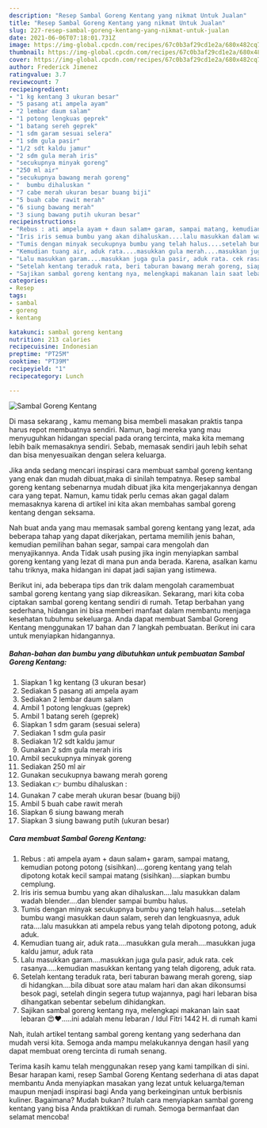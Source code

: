 ```yaml
---
description: "Resep Sambal Goreng Kentang yang nikmat Untuk Jualan"
title: "Resep Sambal Goreng Kentang yang nikmat Untuk Jualan"
slug: 227-resep-sambal-goreng-kentang-yang-nikmat-untuk-jualan
date: 2021-06-06T07:18:01.731Z
image: https://img-global.cpcdn.com/recipes/67c0b3af29cd1e2a/680x482cq70/sambal-goreng-kentang-foto-resep-utama.jpg
thumbnail: https://img-global.cpcdn.com/recipes/67c0b3af29cd1e2a/680x482cq70/sambal-goreng-kentang-foto-resep-utama.jpg
cover: https://img-global.cpcdn.com/recipes/67c0b3af29cd1e2a/680x482cq70/sambal-goreng-kentang-foto-resep-utama.jpg
author: Frederick Jimenez
ratingvalue: 3.7
reviewcount: 7
recipeingredient:
- "1 kg kentang 3 ukuran besar"
- "5 pasang ati ampela ayam"
- "2 lembar daum salam"
- "1 potong lengkuas geprek"
- "1 batang sereh geprek"
- "1 sdm garam sesuai selera"
- "1 sdm gula pasir"
- "1/2 sdt kaldu jamur"
- "2 sdm gula merah iris"
- "secukupnya minyak goreng"
- "250 ml air"
- "secukupnya bawang merah goreng"
- "  bumbu dihaluskan "
- "7 cabe merah ukuran besar buang biji"
- "5 buah cabe rawit merah"
- "6 siung bawang merah"
- "3 siung bawang putih ukuran besar"
recipeinstructions:
- "Rebus : ati ampela ayam + daun salam+ garam, sampai matang, kemudian potong potong (sisihkan)....goreng kentang yang telah dipotong kotak kecil sampai matang (sisihkan)....siapkan bumbu cemplung."
- "Iris iris semua bumbu yang akan dihaluskan....lalu masukkan dalam wadah blender....dan blender sampai bumbu halus."
- "Tumis dengan minyak secukupnya bumbu yang telah halus....setelah bumbu wangi masukkan daun salam, sereh dan lengkuasnya, aduk rata....lalu masukkan ati ampela rebus yang telah dipotong potong, aduk aduk."
- "Kemudian tuang air, aduk rata....masukkan gula merah....masukkan juga kaldu jamur, aduk rata"
- "Lalu masukkan garam....masukkan juga gula pasir, aduk rata. cek rasanya.....kemudian masukkan kentang yang telah digoreng, aduk rata."
- "Setelah kentang teraduk rata, beri taburan bawang merah goreng, siap di hidangkan....bila dibuat sore atau malam hari dan akan dikonsumsi besok pagi, setelah dingin segera tutup wajannya, pagi hari lebaran bisa dihangatkan sebentar sebelum dihidangkan."
- "Sajikan sambal goreng kentang nya, melengkapi makanan lain saat lebaran 😍❤.....ini adalah menu lebaran / Idul Fitri 1442 H. di rumah kami"
categories:
- Resep
tags:
- sambal
- goreng
- kentang

katakunci: sambal goreng kentang 
nutrition: 213 calories
recipecuisine: Indonesian
preptime: "PT25M"
cooktime: "PT39M"
recipeyield: "1"
recipecategory: Lunch

---
```



![Sambal Goreng Kentang](https://img-global.cpcdn.com/recipes/67c0b3af29cd1e2a/680x482cq70/sambal-goreng-kentang-foto-resep-utama.jpg)

Di masa  sekarang , kamu memang bisa membeli masakan praktis tanpa harus repot membuatnya sendiri. Namun, bagi mereka yang mau menyuguhkan hidangan special pada orang tercinta, maka kita memang lebih baik memasaknya sendiri. Sebab, memasak sendiri jauh lebih sehat dan bisa menyesuaikan dengan selera keluarga.

Jika anda sedang mencari inspirasi cara membuat sambal goreng kentang yang enak dan mudah dibuat,maka di sinilah tempatnya. Resep sambal goreng kentang  sebenarnya mudah dibuat jika kita mengerjakannya dengan cara yang tepat. Namun, kamu tidak perlu cemas akan gagal dalam memasaknya 
karena di artikel ini kita akan membahas sambal goreng kentang dengan seksama.  



Nah buat anda yang mau memasak sambal goreng kentang yang lezat, ada beberapa tahap yang dapat dikerjakan, pertama memilih jenis bahan, kemudian pemilihan bahan segar, sampai cara mengolah dan menyajikannya. Anda Tidak usah pusing jika ingin menyiapkan sambal goreng kentang yang lezat di mana pun anda berada. Karena, asalkan kamu  tahu triknya, maka hidangan ini dapat jadi sajian yang istimewa.

Berikut ini, ada beberapa tips dan trik dalam mengolah caramembuat sambal goreng kentang yang siap dikreasikan. Sekarang, mari kita coba ciptakan sambal goreng kentang sendiri di rumah. Tetap berbahan yang sederhana, hidangan ini bisa memberi manfaat dalam membantu menjaga kesehatan tubuhmu sekeluarga. Anda dapat membuat Sambal Goreng Kentang menggunakan 17 bahan dan 7 langkah pembuatan. Berikut ini cara untuk menyiapkan hidangannya.

<!--inarticleads1-->

##### Bahan-bahan dan bumbu yang dibutuhkan untuk pembuatan Sambal Goreng Kentang:

1. Siapkan 1 kg kentang (3 ukuran besar)
1. Sediakan 5 pasang ati ampela ayam
1. Sediakan 2 lembar daum salam
1. Ambil 1 potong lengkuas (geprek)
1. Ambil 1 batang sereh (geprek)
1. Siapkan 1 sdm garam (sesuai selera)
1. Sediakan 1 sdm gula pasir
1. Sediakan 1/2 sdt kaldu jamur
1. Gunakan 2 sdm gula merah iris
1. Ambil secukupnya minyak goreng
1. Sediakan 250 ml air
1. Gunakan secukupnya bawang merah goreng
1. Sediakan  👉 bumbu dihaluskan :
1. Gunakan 7 cabe merah ukuran besar (buang biji)
1. Ambil 5 buah cabe rawit merah
1. Siapkan 6 siung bawang merah
1. Siapkan 3 siung bawang putih (ukuran besar)




<!--inarticleads2-->

##### Cara membuat Sambal Goreng Kentang:

1. Rebus : ati ampela ayam + daun salam+ garam, sampai matang, kemudian potong potong (sisihkan)....goreng kentang yang telah dipotong kotak kecil sampai matang (sisihkan)....siapkan bumbu cemplung.
1. Iris iris semua bumbu yang akan dihaluskan....lalu masukkan dalam wadah blender....dan blender sampai bumbu halus.
1. Tumis dengan minyak secukupnya bumbu yang telah halus....setelah bumbu wangi masukkan daun salam, sereh dan lengkuasnya, aduk rata....lalu masukkan ati ampela rebus yang telah dipotong potong, aduk aduk.
1. Kemudian tuang air, aduk rata....masukkan gula merah....masukkan juga kaldu jamur, aduk rata
1. Lalu masukkan garam....masukkan juga gula pasir, aduk rata. cek rasanya.....kemudian masukkan kentang yang telah digoreng, aduk rata.
1. Setelah kentang teraduk rata, beri taburan bawang merah goreng, siap di hidangkan....bila dibuat sore atau malam hari dan akan dikonsumsi besok pagi, setelah dingin segera tutup wajannya, pagi hari lebaran bisa dihangatkan sebentar sebelum dihidangkan.
1. Sajikan sambal goreng kentang nya, melengkapi makanan lain saat lebaran 😍❤.....ini adalah menu lebaran / Idul Fitri 1442 H. di rumah kami




Nah, itulah artikel tentang  sambal goreng kentang  yang sederhana dan mudah versi kita. Semoga anda mampu melakukannya dengan hasil yang dapat membuat oreng tercinta di rumah senang. 

Terima kasih kamu telah menggunakan resep yang kami tampilkan di sini. Besar harapan kami, resep  Sambal Goreng Kentang sederhana di atas dapat membantu Anda menyiapkan masakan yang lezat untuk keluarga/teman maupun menjadi inspirasi bagi Anda yang berkeinginan untuk berbisnis kuliner. Bagaimana? Mudah bukan? Itulah cara menyiapkan sambal goreng kentang yang bisa Anda praktikkan di rumah. Semoga bermanfaat dan selamat mencoba!

